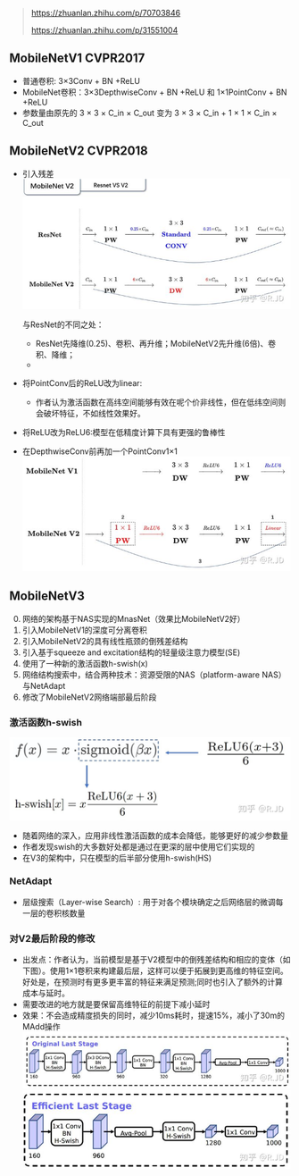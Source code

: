 
> https://zhuanlan.zhihu.com/p/70703846
> 
> https://zhuanlan.zhihu.com/p/31551004
## MobileNetV1  CVPR2017

- 普通卷积: 3×3Conv + BN +ReLU
- MobileNet卷积：3×3DepthwiseConv + BN +ReLU 和 1×1PointConv + BN +ReLU
- 参数量由原先的 3 × 3 × C_in × C_out 变为 3 × 3 × C_in + 1 × 1 × C_in × C_out
  

## MobileNetV2 CVPR2018
- 引入残差
    ![img](../picture/backbone/MobileNetV2vsResNet.jpg)
  
  
  与ResNet的不同之处：

    - ResNet先降维(0.25)、卷积、再升维；MobileNetV2先升维(6倍)、卷积、降维；
    - 
- 将PointConv后的ReLU改为linear:
  - 作者认为激活函数在高纬空间能够有效在呢个价非线性，但在低纬空间则会破坏特征，不如线性效果好。
- 将ReLU改为ReLU6:模型在低精度计算下具有更强的鲁棒性
- 在DepthwiseConv前再加一个PointConv1×1
  ![img](../picture/backbone/MobileNetV1&v2.jpg)


## MobileNetV3

0. 网络的架构基于NAS实现的MnasNet（效果比MobileNetV2好）
1. 引入MobileNetV1的深度可分离卷积
2. 引入MobileNetV2的具有线性瓶颈的倒残差结构
3. 引入基于squeeze and excitation结构的轻量级注意力模型(SE)
4. 使用了一种新的激活函数h-swish(x)
5. 网络结构搜索中，结合两种技术：资源受限的NAS（platform-aware NAS）与NetAdapt
6. 修改了MobileNetV2网络端部最后阶段

### 激活函数h-swish
![hswish](../picture/backbone/hwish.jpg)
- 随着网络的深入，应用非线性激活函数的成本会降低，能够更好的减少参数量
- 作者发现swish的大多数好处都是通过在更深的层中使用它们实现的
- 在V3的架构中，只在模型的后半部分使用h-swish(HS)


### NetAdapt
- 层级搜索（Layer-wise Search）: 用于对各个模块确定之后网络层的微调每一层的卷积核数量

### 对V2最后阶段的修改
- 出发点：作者认为，当前模型是基于V2模型中的倒残差结构和相应的变体（如下图）。使用1×1卷积来构建最后层，这样可以便于拓展到更高维的特征空间。好处是，在预测时有更多更丰富的特征来满足预测;同时也引入了额外的计算成本与延时。
- 需要改进的地方就是要保留高维特征的前提下减小延时
- 效果：不会造成精度损失的同时，减少10ms耗时，提速15%，减小了30m的MAdd操作
![mb2](../picture/backbone/MBv2_lastlayer.jpg)
![mb2](../picture/backbone/MBv3_lastlayer.jpg)